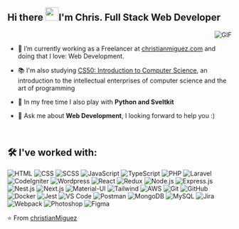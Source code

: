 ## Hi there <img src="https://raw.githubusercontent.com/iampavangandhi/iampavangandhi/master/gifs/Hi.gif" width="30px">I'm Chris. Full Stack Web Developer

<img align="right" alt="GIF" src="https://christianmiguez.com/assets/images/me.webp" />

&emsp;

- 🔭 I’m currently working as a Freelancer at [christianmiguez.com](https://christianmiguez.com/) and doing that I love: Web Development.
- 📚 I'm also studying [CS50: Introduction to Computer Science](https://pll.harvard.edu/course/cs50-introduction-computer-science), an introduction to the intellectual enterprises of computer science and the art of programming

- 🌱 In my free time I also play with **Python and Sveltkit**

- 💬 Ask me about **Web Development**, I looking forward to help you :)

&emsp;

## 🛠️ I've worked with:

![HTML](https://img.shields.io/badge/-HTML-000?&logo=HTML5)
![CSS](https://img.shields.io/badge/-CSS-000?&logo=CSS3)
![SCSS](https://img.shields.io/badge/-SCSS-000?&logo=Sass)
![JavaScript](https://img.shields.io/badge/-JavaScript-000?&logo=JavaScript)
![TypeScript](https://img.shields.io/badge/-TypeScript-000?&logo=TypeScript&logoColor=007ACC)
![PHP](https://img.shields.io/badge/-PHP-000?&logo=PHP)
![Laravel](https://img.shields.io/badge/-Laravel-000?&logo=Laravel)
![CodeIgniter](https://img.shields.io/badge/-CodeIgniter-000?&logo=CodeIgniter)
![Wordpress](https://img.shields.io/badge/-Wordpress-000?&logo=Wordpress)
![React](https://img.shields.io/badge/-React-000?&logo=React)
![Redux](https://img.shields.io/badge/-Redux-000?&logo=Redux)
![Node.js](https://img.shields.io/badge/-Node.js-000?&logo=node.js)
![Express.js](https://img.shields.io/badge/-Express.js-000?&logo=Express.js)
![Nest.js](https://img.shields.io/badge/-Nest.js-000?&logo=Nest.js)
![Next.js](https://img.shields.io/badge/-Next.js-000?&logo=Next.js)
![Material-UI](https://img.shields.io/badge/-Material--UI-000?&logo=Material-UI)
![Tailwind](https://img.shields.io/badge/-Tailwind-000?&logo=Tailwindcss)
![AWS](https://img.shields.io/badge/-AWS-000?&logo=Amazon-AWS&logoColor=FF9900)
![Git](https://img.shields.io/badge/-Git-000?&logo=Git)
![GitHub](https://img.shields.io/badge/-GitHub-000?&logo=GitHub)
![Docker](https://img.shields.io/badge/-Docker-000?&logo=Docker)
![Jest](https://img.shields.io/badge/-Jest-000?&logo=Jest)
![VS Code](https://img.shields.io/badge/-VS%20Code-000?&logo=Visual-Studio-Code)
![Postman](https://img.shields.io/badge/-Postman-000?&logo=Postman)
![MongoDB](https://img.shields.io/badge/-MongoDB-000?&logo=MongoDB)
![MySQL](https://img.shields.io/badge/-MySQL-000?&logo=MySQL)
![Jira](https://img.shields.io/badge/-Jira-000?&logo=Jira)
![Webpack](https://img.shields.io/badge/-Webpack-000?&logo=Webpack)
![Photoshop](https://img.shields.io/badge/-Photoshop-000?&logo=Adobe-Photoshop)
![Figma](https://img.shields.io/badge/-Figma-000?&logo=Figma)

⭐️ From [christianMiguez](https://github.com/christianMiguez)
